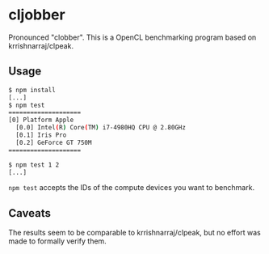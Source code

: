 # cljobber

Pronounced "clobber".  This is a OpenCL benchmarking program based on krrishnarraj/clpeak.

## Usage

```bash
$ npm install
[...]
$ npm test
====================
[0] Platform Apple
  [0.0] Intel(R) Core(TM) i7-4980HQ CPU @ 2.80GHz
  [0.1] Iris Pro
  [0.2] GeForce GT 750M
====================

$ npm test 1 2
[...]
```

`npm test` accepts the IDs of the compute devices you want to benchmark.

## Caveats

The results seem to be comparable to krrishnarraj/clpeak, but no effort was made to formally verify them.
